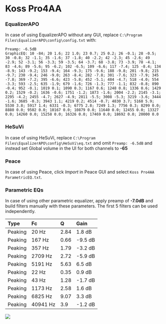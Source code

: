 # Koss Pro4AA

### EqualizerAPO
In case of using EqualizerAPO without any GUI, replace `C:\Program Files\EqualizerAPO\config\config.txt`
with:
```
Preamp: -6.5dB
GraphicEQ: 10 -84; 20 1.6; 22 1.0; 23 0.7; 25 0.2; 26 -0.1; 28 -0.5; 30 -0.8; 32 -1.1; 35 -1.6; 37 -1.8; 40 -2.2; 42 -2.3; 45 -2.6; 49 -2.9; 52 -3.1; 56 -3.3; 59 -3.5; 64 -3.7; 68 -3.8; 73 -3.9; 78 -4.1; 83 -4.6; 89 -5.6; 95 -6.2; 102 -6.5; 109 -6.6; 117 -7.4; 125 -8.4; 134 -8.9; 143 -9.2; 153 -9.4; 164 -9.3; 175 -9.6; 188 -9.8; 201 -9.8; 215 -9.7; 230 -9.4; 246 -9.0; 263 -8.4; 282 -7.8; 301 -7.6; 323 -7.9; 345 -7.8; 369 -7.2; 395 -6.6; 423 -5.8; 452 -5.1; 484 -4.7; 518 -4.0; 554 -3.3; 593 -2.5; 635 -1.9; 679 -1.6; 726 -1.3; 777 -1.1; 832 -0.8; 890 -0.4; 952 -0.1; 1019 0.1; 1090 0.3; 1167 0.6; 1248 0.8; 1336 0.6; 1429 0.2; 1529 -0.2; 1636 -0.6; 1751 -1.2; 1873 -1.6; 2004 -2.2; 2145 -3.1; 2295 -4.2; 2455 -4.7; 2627 -4.9; 2811 -5.5; 3008 -5.3; 3219 -3.6; 3444 -1.6; 3685 -0.3; 3943 1.1; 4219 0.2; 4514 -0.7; 4830 3.7; 5168 5.9; 5530 3.8; 5917 1.4; 6331 -0.3; 6775 2.8; 7249 1.3; 7756 0.3; 8299 0.0; 8880 0.0; 9502 0.0; 10167 0.0; 10879 0.0; 11640 0.0; 12455 0.0; 13327 0.0; 14260 0.0; 15258 0.0; 16326 0.0; 17469 0.0; 18692 0.0; 20000 0.0
```

### HeSuVi
In case of using HeSuVi, replace `C:\Program Files\EqualizerAPO\config\HeSuVi\eq.txt` and omit `Preamp:
-6.5dB` and instead set Global volume in the UI for both channels to **-65**

### Peace
In case of using Peace, click *Import* in Peace GUI and select `Koss Pro4AA ParametricEQ.txt`.

### Parametric EQs
In case of using other parametric equalizer, apply preamp of **-7.0dB** and build filters manually with
these parameters. The first 5 filters can be used independently.

| Type    | Fc       |    Q | Gain    |
|:--------|:---------|:-----|:--------|
| Peaking | 20 Hz    | 2.84 | 1.8 dB  |
| Peaking | 167 Hz   | 0.66 | -9.5 dB |
| Peaking | 357 Hz   | 1.79 | -3.2 dB |
| Peaking | 2709 Hz  | 2.72 | -5.9 dB |
| Peaking | 5191 Hz  | 5.63 | 6.5 dB  |
| Peaking | 22 Hz    | 0.35 | 0.9 dB  |
| Peaking | 43 Hz    | 1.28 | -1.7 dB |
| Peaking | 1173 Hz  | 2.58 | 1.6 dB  |
| Peaking | 6825 Hz  | 9.07 | 3.3 dB  |
| Peaking | 40941 Hz | 3.9  | -1.2 dB |

![](https://raw.githubusercontent.com/jaakkopasanen/AutoEq/master/results/innerfidelity/sbaf-serious/Koss%20Pro4AA/Koss%20Pro4AA.png)